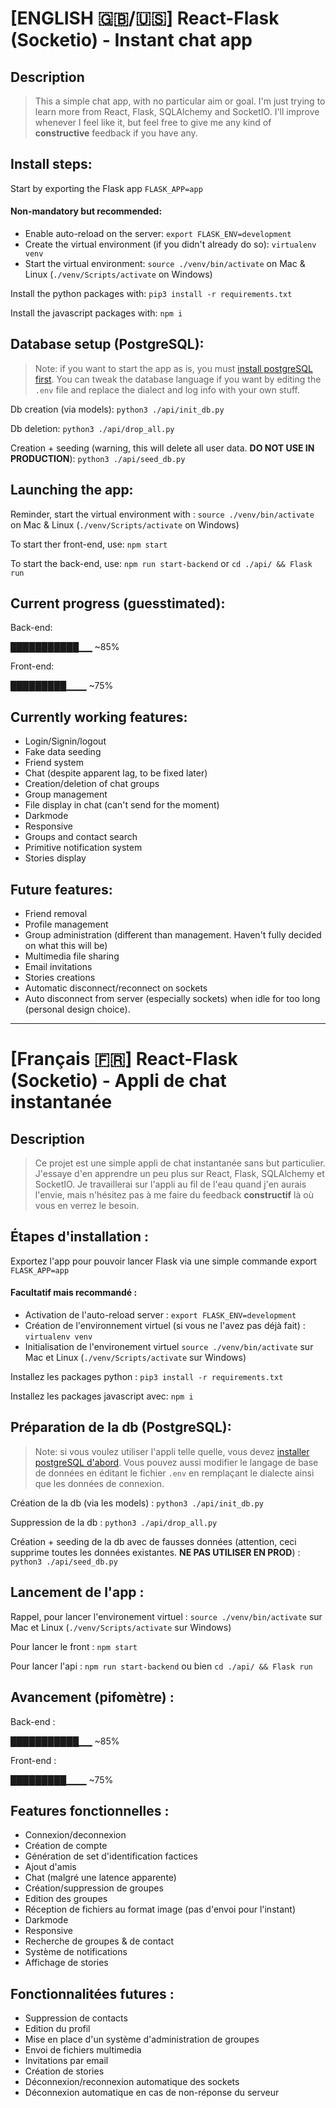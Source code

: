 # [ENGLISH :uk:/:us:] React-Flask (Socketio) - Instant chat app

## Description

> This a simple chat app, with no particular aim or goal. I'm just trying to learn more from React, Flask, SQLAlchemy and SocketIO. I'll improve whenever I feel like it, but feel free to give me any kind of **constructive** feedback if you have any.

## Install steps:

Start by exporting the Flask app `FLASK_APP=app`

#### Non-mandatory but recommended:
- Enable auto-reload on the server: `export FLASK_ENV=development`
- Create the virtual environment (if you didn't already do so): `virtualenv venv`
- Start the virtual environment: `source ./venv/bin/activate` on Mac & Linux (`./venv/Scripts/activate` on Windows)

Install the python packages with: `pip3 install -r requirements.txt`

Install the javascript packages with: `npm i`

## Database setup (PostgreSQL): 

> Note: if you want to start the app as is, you must [install postgreSQL first](https://www.postgresql.org/download/). You can tweak the database language if you want by editing the `.env` file and replace the dialect and log info with your own stuff.

Db creation (via models): `python3 ./api/init_db.py`

Db deletion: `python3 ./api/drop_all.py`

Creation + seeding (warning, this will delete all user data. **DO NOT USE IN PRODUCTION**): `python3 ./api/seed_db.py`

## Launching the app:

Reminder, start the virtual environment with : `source ./venv/bin/activate` on Mac & Linux (`./venv/Scripts/activate` on Windows)

To start ther front-end, use: `npm start`

To start the back-end, use: `npm run start-backend` or `cd ./api/ && Flask run`


## Current progress (guesstimated):

Back-end: 

███████████▁▁ ~85%

Front-end: 

█████████▁▁▁ ~75%

## Currently working features: 

- Login/Signin/logout
- Fake data seeding
- Friend system
- Chat (despite apparent lag, to be fixed later)
- Creation/deletion of chat groups
- Group management
- File display in chat (can't send for the moment)
- Darkmode
- Responsive
- Groups and contact search
- Primitive notification system
- Stories display


## Future features:

- Friend removal
- Profile management
- Group administration (different than management. Haven't fully decided on what this will be)
- Multimedia file sharing
- Email invitations
- Stories creations
- Automatic disconnect/reconnect on sockets
- Auto disconnect from server (especially sockets) when idle for too long (personal design choice).

---


# [Français :fr:] React-Flask (Socketio) - Appli de chat instantanée

## Description

> Ce projet est une simple appli de chat instantanée sans but particulier. J'essaye d'en apprendre un peu plus sur React, Flask, SQLAlchemy et SocketIO. Je travaillerai sur l'appli au fil de l'eau quand j'en aurais l'envie, mais n'hésitez pas à me faire du feedback **constructif** là où vous en verrez le besoin.

## Étapes d'installation :

Exportez l'app pour pouvoir lancer Flask via une simple commande export `FLASK_APP=app`

#### Facultatif mais recommandé :
- Activation de l'auto-reload server : `export FLASK_ENV=development`
- Création de l'environnement virtuel (si vous ne l'avez pas déjà fait) : `virtualenv venv`
- Initialisation de l'environement virtuel `source ./venv/bin/activate` sur Mac et Linux (`./venv/Scripts/activate` sur Windows)

Installez les packages python : `pip3 install -r requirements.txt`


Installez les packages javascript avec: `npm i`

## Préparation de la db (PostgreSQL): 

> Note: si vous voulez utiliser l'appli telle quelle, vous devez [installer postgreSQL d'abord](https://www.postgresql.org/download/). Vous pouvez aussi modifier le langage de base de données en éditant le fichier `.env` en remplaçant le dialecte ainsi que les données de connexion.

Création de la db (via les models) : `python3 ./api/init_db.py`

Suppression de la db : `python3 ./api/drop_all.py`

Création + seeding de la db avec de fausses données (attention, ceci supprime toutes les données existantes. **NE PAS UTILISER EN PROD**) : `python3 ./api/seed_db.py`

## Lancement de l'app :

Rappel, pour lancer l'environement virtuel : `source ./venv/bin/activate` sur Mac et Linux (`./venv/Scripts/activate` sur Windows)

Pour lancer le front : `npm start`

Pour lancer l'api : `npm run start-backend` ou bien `cd ./api/ && Flask run`


## Avancement (pifomètre) :

Back-end : 

███████████▁▁ ~85%

Front-end : 

█████████▁▁▁ ~75%

## Features fonctionnelles : 

- Connexion/deconnexion
- Création de compte
- Génération de set d'identification factices
- Ajout d'amis
- Chat (malgré une latence apparente)
- Création/suppression de groupes
- Edition des groupes
- Réception de fichiers au format image (pas d'envoi pour l'instant)
- Darkmode
- Responsive
- Recherche de groupes & de contact
- Système de notifications
- Affichage de stories


## Fonctionnalitées futures :

- Suppression de contacts
- Edition du profil
- Mise en place d'un système d'administration de groupes
- Envoi de fichiers multimedia
- Invitations par email
- Création de stories
- Déconnexion/reconnexion automatique des sockets
- Déconnexion automatique en cas de non-réponse du serveur

